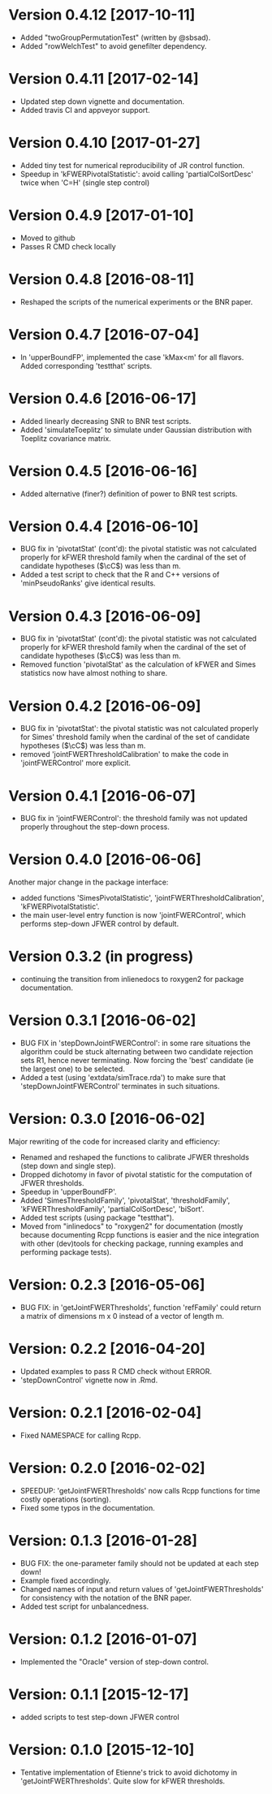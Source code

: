 # Version 0.4.12 [2017-10-11]

* Added "twoGroupPermutationTest" (written by @sbsad).
* Added "rowWelchTest" to avoid genefilter dependency.

# Version 0.4.11 [2017-02-14]

* Updated step down vignette and documentation.
* Added travis CI and appveyor support.

# Version 0.4.10 [2017-01-27]

* Added tiny test for numerical reproducibility of JR control function.
* Speedup in 'kFWERPivotalStatistic': avoid calling 'partialColSortDesc' twice when 'C=H' (single step control)

# Version 0.4.9 [2017-01-10]

* Moved to github
* Passes R CMD check locally

# Version 0.4.8 [2016-08-11]

* Reshaped the scripts of the numerical experiments or the BNR paper.

# Version 0.4.7 [2016-07-04]

* In 'upperBoundFP', implemented the case 'kMax<m' for all flavors. Added corresponding 'testthat' scripts.

# Version 0.4.6 [2016-06-17]

* Added linearly decreasing SNR to BNR test scripts.
* Added 'simulateToeplitz' to simulate under Gaussian distribution
  with Toeplitz covariance matrix.

# Version 0.4.5 [2016-06-16]

* Added alternative (finer?) definition of power to BNR test scripts.

# Version 0.4.4 [2016-06-10]

* BUG fix in 'pivotatStat' (cont'd): the pivotal statistic was not
  calculated properly for kFWER threshold family when the cardinal of
  the set of candidate hypotheses ($\cC$) was less than m.
* Added a test script to check that the R and C++ versions of
  'minPseudoRanks' give identical results.

# Version 0.4.3 [2016-06-09]

* BUG fix in 'pivotatStat' (cont'd): the pivotal statistic was not
  calculated properly for kFWER threshold family when the cardinal of
  the set of candidate hypotheses ($\cC$) was less than m.
* Removed function 'pivotalStat' as the calculation of kFWER and Simes
  statistics now have almost nothing to share.

# Version 0.4.2 [2016-06-09]

* BUG fix in 'pivotatStat': the pivotal statistic was not calculated
  properly for Simes' threshold family when the cardinal of the set of
  candidate hypotheses ($\cC$) was less than m.
* removed 'jointFWERThresholdCalibration' to make the code in 'jointFWERControl' more explicit.

# Version 0.4.1 [2016-06-07]

* BUG fix in 'jointFWERControl': the threshold family was not
  updated properly throughout the step-down process.

# Version 0.4.0 [2016-06-06]

Another major change in the package interface:
* added functions 'SimesPivotalStatistic', 'jointFWERThresholdCalibration', 'kFWERPivotalStatistic'.
* the main user-level entry function is now 'jointFWERControl', which performs step-down JFWER control by default.

# Version 0.3.2 (in progress)
* continuing the transition from inlienedocs to roxygen2 for package documentation.

# Version 0.3.1 [2016-06-02]
* BUG FIX in 'stepDownJointFWERControl': in some rare situations the algorithm could be stuck alternating between two candidate rejection sets R1, hence never terminating. Now forcing the 'best' candidate (ie the largest one) to be selected.
* Added a test (using 'extdata/simTrace.rda') to make sure that 'stepDownJointFWERControl' terminates in such situations.

# Version: 0.3.0 [2016-06-02]

Major rewriting of the code for increased clarity and efficiency:
* Renamed and reshaped the functions to calibrate JFWER thresholds (step down and single step).
* Dropped dichotomy in favor of pivotal statistic for the computation of JFWER thresholds.
* Speedup in 'upperBoundFP'.
* Added 'SimesThresholdFamily', 'pivotalStat', 'thresholdFamily', 'kFWERThresholdFamily', 'partialColSortDesc', 'biSort'.
* Added test scripts (using package "testthat").
* Moved from "inlinedocs" to "roxygen2" for documentation (mostly because documenting Rcpp functions is easier and the nice integration with other (dev)tools for checking package, running examples and performing package tests).

# Version: 0.2.3 [2016-05-06]

* BUG FIX: in 'getJointFWERThresholds', function 'refFamily' could
  return a matrix of dimensions m x 0 instead of a vector of length m.

# Version: 0.2.2 [2016-04-20]

* Updated examples to pass R CMD check without ERROR.
* 'stepDownControl' vignette now in .Rmd.

# Version: 0.2.1 [2016-02-04]

* Fixed NAMESPACE for calling Rcpp.

# Version: 0.2.0 [2016-02-02]

* SPEEDUP: 'getJointFWERThresholds' now calls Rcpp functions for time costly operations (sorting).
* Fixed some typos in the documentation.

# Version: 0.1.3 [2016-01-28]

* BUG FIX: the one-parameter family should not be updated at each step down!
* Example fixed accordingly.
* Changed names of input and return values of 'getJointFWERThresholds' for consistency with the notation of the BNR paper.
* Added test script for unbalancedness.

# Version: 0.1.2 [2016-01-07]

* Implemented the "Oracle" version of step-down control.

# Version: 0.1.1 [2015-12-17]

* added scripts to test step-down JFWER control

# Version: 0.1.0 [2015-12-10]

* Tentative implementation of Etienne's trick to avoid dichotomy in 'getJointFWERThresholds'. Quite slow for kFWER thresholds.



